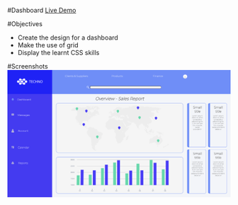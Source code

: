 #Dashboard
[Live Demo](https://douglasmnegri.github.io/admin-dashboard/)

#Objectives

- Create the design for a dashboard
- Make the use of grid
- Display the learnt CSS skills

#Screenshots
![Admin Dashboard](./images/admin-dashboard.png)
